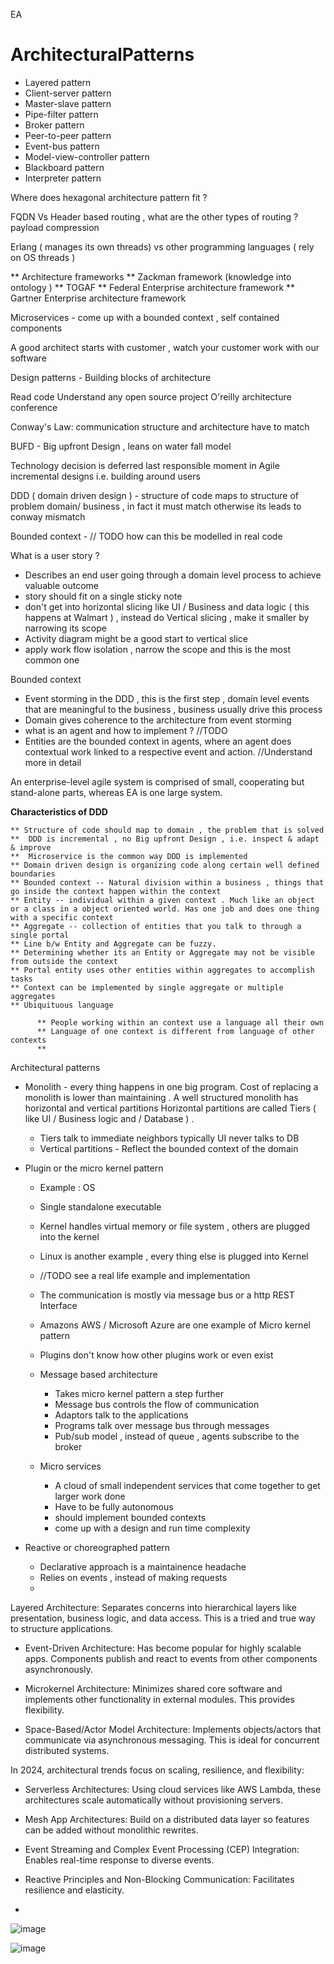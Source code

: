 EA 

# ArchitecturalPatterns

- Layered pattern
- Client-server pattern
- Master-slave pattern
- Pipe-filter pattern
- Broker pattern
- Peer-to-peer pattern
- Event-bus pattern
- Model-view-controller pattern
- Blackboard pattern
- Interpreter pattern

Where does hexagonal architecture pattern fit ?

FQDN Vs Header based routing , what are the other types of routing ?
payload compression 

Erlang ( manages its own threads) vs other programming languages ( rely on OS threads ) 

** Architecture frameworks
   ** Zackman framework (knowledge into ontology )
   ** TOGAF
   ** Federal Enterprise architecture framework 
   ** Gartner Enterprise architecture framework

Microservices - come up with a bounded context , self contained components

A good architect starts with customer , watch your customer work with our software

Design patterns - Building blocks of architecture

Read code
Understand any open source project 
O'reilly architecture conference

Conway's Law:  communication structure and architecture have to match

BUFD - Big upfront Design , leans on water fall model

Technology decision is deferred last responsible moment in Agile incremental designs i.e. building around users

DDD ( domain driven design )  - structure of code maps to structure of problem domain/ business , in fact it must match otherwise its leads to conway mismatch 

Bounded context - // TODO how can this be modelled in real code 

What is a user story ?
- Describes an end user going through a domain level process to achieve valuable outcome
- story should fit on a single sticky note
- don't get into horizontal slicing like UI / Business and data logic ( this happens at Walmart ) , instead do Vertical slicing , make it smaller by narrowing its scope
- Activity diagram might be a good start to vertical slice
- apply work flow isolation , narrow the scope and this is the most common one

Bounded context 
- Event storming in the DDD  , this is the first step , domain level events that are meaningful to the business , business usually drive this process
- Domain gives coherence to the architecture from event storming
- what is an agent and how to implement ? //TODO
- Entities are the bounded context in agents, where an agent does contextual work linked to a respective event and action. //Understand more in detail

An enterprise-level agile system is comprised of small, cooperating but stand-alone parts, whereas EA is one large system.

**Characteristics of DDD**

    ** Structure of code should map to domain , the problem that is solved
    **  DDD is incremental , no Big upfront Design , i.e. inspect & adapt & improve
    **  Microservice is the common way DDD is implemented
    ** Domain driven design is organizing code along certain well defined boundaries
    ** Bounded context -- Natural division within a business , things that go inside the context happen within the context 
    ** Entity -- individual within a given context . Much like an object or a class in a object oriented world. Has one job and does one thing with a specific context
    ** Aggregate -- collection of entities that you talk to through a single portal 
    ** Line b/w Entity and Aggregate can be fuzzy. 
    ** Determining whether its an Entity or Aggregate may not be visible from outside the context 
    ** Portal entity uses other entities within aggregates to accomplish tasks
    ** Context can be implemented by single aggregate or multiple aggregates
    ** Ubiquituous language 

          ** People working within an context use a language all their own
          ** Language of one context is different from language of other contexts
          ** 

Architectural patterns 
- Monolith - every thing happens in one big program. Cost of replacing a monolith is lower than maintaining . A well structured monolith has horizontal and vertical partitions
  Horizontal partitions are called Tiers ( like UI / Business logic and / Database ) .
    - Tiers talk to immediate neighbors typically UI never talks to DB
    - Vertical partitions - Reflect the bounded context of the domain
      
- Plugin or the micro kernel pattern
   - Example : OS
   - Single standalone executable
   - Kernel handles virtual memory or file system , others are plugged into the kernel
   - Linux is another example , every thing else is plugged into Kernel
   - //TODO see a real life example and implementation
   - The communication is mostly via message bus or a http REST Interface
   - Amazons AWS / Microsoft Azure are one example of Micro kernel pattern
   - Plugins don't know how other plugins work or even exist

  - Message based architecture
     - Takes micro kernel pattern a step further
     - Message bus controls the flow of communication
     - Adaptors talk to the applications
     - Programs talk over message bus through messages
     - Pub/sub model , instead of queue , agents subscribe to the broker

  - Micro services
     - A cloud of small independent services that come together to get larger work done
     - Have to be fully autonomous
     - should implement bounded contexts
     - come up with a design and run time complexity

 - Reactive or choreographed pattern
     - Declarative approach is a maintainence headache
     - Relies on events , instead of making requests
     -             

 Layered Architecture: Separates concerns into hierarchical layers like presentation, business logic, and data access. This is a tried and true way to structure applications.

- Event-Driven Architecture: Has become popular for highly scalable apps. Components publish and react to events from other components asynchronously.

- Microkernel Architecture: Minimizes shared core software and implements other functionality in external modules. This provides flexibility.

- Space-Based/Actor Model Architecture: Implements objects/actors that communicate via asynchronous messaging. This is ideal for concurrent distributed systems.

In 2024, architectural trends focus on scaling, resilience, and flexibility:

- Serverless Architectures: Using cloud services like AWS Lambda, these architectures scale automatically without provisioning servers.

- Mesh App Architectures: Build on a distributed data layer so features can be added without monolithic rewrites.

- Event Streaming and Complex Event Processing (CEP) Integration: Enables real-time response to diverse events.

- Reactive Principles and Non-Blocking Communication: Facilitates resilience and elasticity.
- 
![image](https://github.com/learningdebunked/ArchitecturalPatterns/assets/7702406/2dd37368-b933-4bba-9e1d-bfd2906c3a70)

![image](https://github.com/learningdebunked/ArchitecturalPatterns/assets/7702406/c981ebb1-2d33-4fcc-90da-8082c96e1006)

